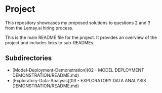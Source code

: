 # Project 

This repository showcases my proposed solutions to questions 2 and 3 from the Lemay.ai hiring process.

This is the main README file for the project. It provides an overview of the project and includes links to sub-READMEs.

## Subdirectories

- [Model-Deployment-Demonstration](02 - MODEL DEPLOYMENT DEMONSTRATION/README.md)
- [Exploratory-Data-Analysis](03 - EXPLORATORY DATA ANALYSIS DEMONSTRATION/README.md)